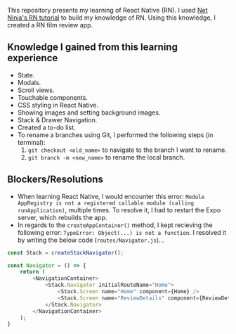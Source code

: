 This repository presents my learning of React Native (RN). I used [Net Ninja's RN tutorial](https://www.youtube.com/playlist?list=PL4cUxeGkcC9ixPU-QkScoRBVxtPPzVjrQ) to build my knowledge of RN. Using this knowledge, I created a RN film review app.  

## Knowledge I gained from this learning experience
- State.
- Modals.
- Scroll views.
- Touchable components.
- CSS styling in React Native.
- Showing images and setting background images.
- Stack & Drawer Navigation.
- Created a to-do list.
- To rename a branches using Git, I performed the following steps (in terminal):
    1. `git checkout <old_name>` to navigate to the branch I want to rename.
    2. `git branch -m <new_name>` to rename the local branch.

## Blockers/Resolutions
- When learning React Native, I would encounter this error: `Module AppRegistry is not a registered callable module (calling runApplication)`, multiple times. To resolve it, I had to restart the Expo server, which rebuilds the app. 
- In regards to the `createAppContainer()` method, I kept recieving the following error: `TypeError: Object(...) is not a function`. I resolved it by writing the below code (`routes/Navigator.js`)...

```javascript
const Stack = createStackNavigator();

const Navigator = () => {
    return (
        <NavigationContainer>
            <Stack.Navigator initialRouteName="Home">
                <Stack.Screen name="Home" component={Home} />
                <Stack.Screen name="ReviewDetails" component={ReviewDetails} />
            </Stack.Navigator>
        </NavigationContainer>
    );
}
```